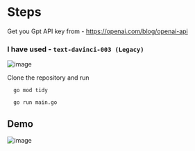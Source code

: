 # Steps


Get you Gpt API key from - https://openai.com/blog/openai-api

### I have used - ```text-davinci-003 (Legacy)```

![image](https://github.com/Atulrajput1302/go-chatgpt-cli-tool/assets/63898454/843e036b-f17d-4466-80ca-fc39888ca3e1)


Clone the repository and run
```golang
  go mod tidy

  go run main.go
```


## Demo
![image](https://github.com/Atulrajput1302/go-chatgpt-cli-tool/assets/63898454/e2a0c087-039b-41bc-a2ac-c1e3409383b4)


